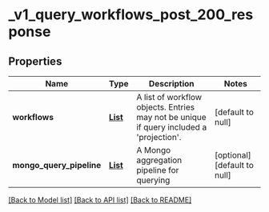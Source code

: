 # _v1_query_workflows_post_200_response
## Properties

| Name | Type | Description | Notes |
|------------ | ------------- | ------------- | -------------|
| **workflows** | [**List**](WorkflowObject.md) | A list of workflow objects. Entries may not be unique if query included a &#39;projection&#39;. | [default to null] |
| **mongo\_query\_pipeline** | [**List**](MongoQueryAggregationPipeline_inner.md) | A Mongo aggregation pipeline for querying | [optional] [default to null] |

[[Back to Model list]](../README.md#documentation-for-models) [[Back to API list]](../README.md#documentation-for-api-endpoints) [[Back to README]](../README.md)

